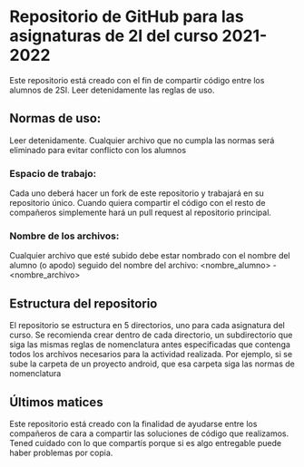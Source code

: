 # Repositorio de GitHub para las asignaturas de 2I del curso 2021-2022

Este repositorio está creado con el fin de compartir código entre los alumnos de 2SI. Leer detenidamente las reglas de uso.

## Normas de uso:
Leer detenidamente. Cualquier archivo que no cumpla las normas será eliminado para evitar conflicto con los alumnos

### Espacio de trabajo:
Cada uno deberá hacer un fork de este repositorio y trabajará en su repositorio único. Cuando quiera compartir el código con el resto de compañeros simplemente hará un pull request al repositorio principal.

### Nombre de los archivos:
Cualquier archivo que esté subido debe estar nombrado con el nombre del alumno (o apodo) seguido del nombre del archivo: <nombre_alumno> - <nombre_archivo>


## Estructura del repositorio
El repositorio se estructura en 5 directorios, uno para cada asignatura del curso. Se recomienda crear dentro de cada directorio, un subdirectorio que siga las mismas reglas de nomenclatura antes especificadas que contenga todos los archivos necesarios para la actividad realizada. Por ejemplo, si se sube la carpeta de un proyecto android, que esa carpeta siga las normas de nomenclatura

## Últimos matices
Este repositorio está creado con la finalidad de ayudarse entre los compañeros de cara a compartir las soluciones de código que realizamos. Tened cuidado con lo que compartís porque si es algo entregable puede haber problemas por copia.
